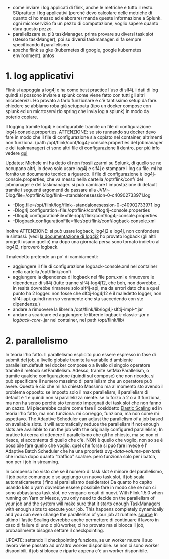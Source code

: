 - come inviare i log applicati di flink, anche le metriche e tutto il resto. SOprattuto i log applicativi (perchè devo calcolare delle metriche di quanto ci ho messo ad elaborare)
manda queste informazione a Splunk. ogni microservizio fa un pezzo di computazione, voglio sapere quanto dura questo pezzo.
- parallelizzare su più taskManager. prima provare su diversi task slot (stesso taskManger), poi su diversi taskmanager.
si fa sempre specificando il parallelismo
- apache flink su gke (kubernetes di google, google kubernetes environment). antos

# 1. log applicativi
Flink si appoggia a log4j e ha come best practice l'uso di slf4j. i dati di log quindi si possono inviare a splunk come viene fatto con tutti gli altri microservizi.
Ho provato a farlo funzionare e c'è tantissimo setup da fare. chiedere se abbiamo roba già setuppata (tipo un docker compose con splunk ed un micrtoservizio spring che invia log a splunk) in modo da poterlo copiare.

Il logging tramite log4j è configurabile tramite un file di configurazione log4j-console.properties. ATTENZIONE: se sto runnando su docker devo fare in modo che il file di configurazione sia copiato nel container, altrimenti non funziona.
(path /opt/flink/conf/log4j-console.properties del jobmanager e del taskmanager)
ci sono altri file di configurazione li dentro, per più info vedere [qui](https://nightlies.apache.org/flink/flink-docs-release-1.18/docs/deployment/advanced/logging/#configuring-log4j-2)

Updates: Michele mi ha detto di non fossilizzarmi su Splunk, di quello se ne occupano altri, io devo solo usare log4j e slf4j e stampare i log su file. mi ha fornito un documento tecnico a riguardo.
il file di configurazione è log4j-console.properties, che va messo nella cartella /opt/flink/conf/ del jobmanager e del taskmanager. si può cambiare l'impostazione di default tramite i seguenti argomenti da passare alla JVM:-Dlog.file=/opt/flink/log/flink--standalonesession-0-c40902733971.log
- -Dlog.file=/opt/flink/log/flink--standalonesession-0-c40902733971.log
- -Dlog4j.configuration=file:/opt/flink/conf/log4j-console.properties
- -Dlog4j.configurationFile=file:/opt/flink/conf/log4j-console.properties
- -Dlogback.configurationFile=file:/opt/flink/conf/logback-console.xml

Inoltre ATTENZIONE: si può usare logback, log4j2 e log4j, non confondere le sintassi.
(vedi [la documentazione di log4j2](https://logging.apache.org/log4j/2.x/manual/configuration.html)
ho provato logback (gli altri progetti usano quello) ma dopo una giornata persa sono tornato indietro al log4j2, riproverò logback.

Il maledetto pretende un po' di cambiamenti:
- aggiungere il file di configurazione logback-console.xml nel container nella cartella /opt/flink/conf/
- aggiungere la dipendenza di logback nel file pom.xml e rimuovere le dipendenze di slf4j (tutte tranne slf4j-log4j12, che boh, non dovrebbe... in realtà dovrebbe rimanere solo slf4j-api, ma da errori dato che a quel punto ha 2 logger.
non fosse che slf4j-log4j12 è il maledetto logger, non slf4j-api. quindi non so veramente che sta succedendo con ste dipendenze.)
- andare a rimuovere la libreria /opt/flink/lib/log4j-slf4j-impl-*.jar
- andare a scaricare ed aggiungere le librerie logback-classic-*.jar e logback-core-*.jar nel container, nel path /opt/flink/lib/

# 2. parallelismo
In teoria l'ho fatto.
Il parallelismo esplicito può essere espresso in fase di submit del job, a livello globale tramite la variabile d'ambiente parallelism.default nel docker compose o a livello di singolo operatore tramite il metodo setParallelism.
Adesso, tramite setMaxParallelism, o tramite qualche configurazione (quindi sul compose) che non ricordo, si può specificare il numero massimo di parallelism che un operatore può avere.
Questo è ciò che mi ha chiesto Massimo ma al momento sto avendo il problema opposto: se imposto solo il max parallelism, il parallelism di default è 1 e quindi non si parallelizza niente.
se lo forzo a 2 o a 3 funziona, ma non ha senso perchè sto tenendo impegnati dei task slot che non fanno un cazzo.
Mi piacerebbe capire come fare il cosiddetto [Elastic Scaling](https://nightlies.apache.org/flink/flink-docs-release-1.18/docs/deployment/elastic_scaling/#adaptive-scheduler) ed in teoria l'ho fatto, ma non funziona.
mi correggo, funziona, ma non come mi aspettavo.
The Adaptive Scheduler can adjust the parallelism of a job based on available slots. It will automatically reduce the parallelism if not enough slots are available to run the job with the originally configured parallelism;
In pratice lui cerca di ottenere il parallelismo che gli ho chiesto, ma se non ci riesce, si accontenta di quello che c'è. NON è quello che voglio, non so se è possibile fare quello che voglio.
quel che forse si può fare invece è l' Adaptive Batch Scheduler che ha una proprietà _avg-data-volume-per-task_ che indica dopo quanto "traffico" scalare. però funziona solo per i batch, non per i job in streaming.


In compenso ho visto che se il numero di task slot è minore del parallelismo, il job parte comunque e se aggiungo un nuovo task slot, il job scala automaticamente ( fino al parallelismo desiderato)
Da quanto ho capito usando k8s o yarn dovrebbe essere possibile fare in modo che se non ci sono abbastanza task slot, ne vengano creati di nuovi.
With Flink 1.5.0 when running on Yarn or Mesos, you only need to decide on the parallelism of your job and the system will make sure that it starts enough TaskManagers with enough slots to execute your job. This happens completely dynamically and you can even change the parallelism of your job at runtime.
[source](https://stackoverflow.com/questions/50719147/apache-flink-guideliness-for-setting-parallelism)
In ultimo l'lastic Scaling dovrebbe anche permettere di continuare il lavoro in caso di failure di uno o più worker, ci ho provato ma si blocca il job, probabilmente bisogna settare il checkpointing.

UPDATE: settando il checkpointing funziona, se un worker muore il suo lavoro viene passato ad un'altro worker disponibile. se non ci sono worker disponibili, il job si blocca e riparte appena c'è un worker disponibile.


